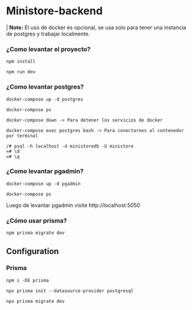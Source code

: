 # Ministore-backend

| **Note:** El uso de docker es opcional, se usa solo para tener una instancia de postgres y trabajar localmente.

### ¿Como levantar el proyecto?

```
npm install

npm run dev
```

### ¿Como levantar postgres?

```
docker-compose up -d postgres

docker-compose ps

docker-compose down -> Para detener los servicios de docker

docker-compose exec postgres bash -> Para conectarnos al contenedor por terminal

/# psql -h localhost -d ministoredb -U ministore
=# \d
=# \q
```

### ¿Como levantar pgadmin?

```
docker-compose up -d pgadmin

docker-compose ps
```

Luego de levantar pgadmin visite http://localhost:5050

### ¿Cómo usar prisma?

```
npm prisma migrate dev
```

## Configuration

### Prisma

```
npm i -DE prisma

npx prisma init --datasource-provider postgresql

npx prisma migrate dev
```